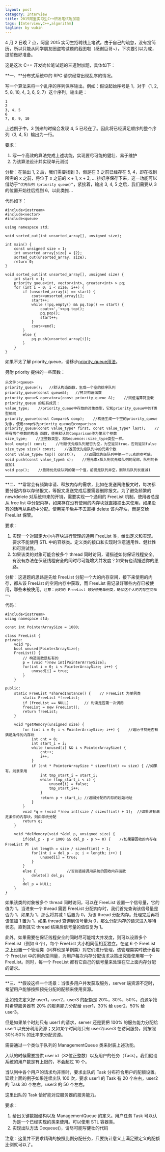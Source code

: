```yaml
---
layout: post
category: Interview
title: 2015阿里实习生C++研发笔试附加题
tags: [Interview,C++,algorithm]
tagline: by wubin
---
```


4 月 2 日晚 7 点，阿里 2015 实习生招聘线上笔试。由于自己的疏忽，没有投简历，所以只能从同学朋友圈盗笔试题的截图啦（感谢巨哥~），下次要引以为戒，提前做好准备。

这是这次 C++ 开发岗位笔试题的三道附加题，具体如下：

<!--more-->

**一、**分布式系统中的 RPC 请求经常出现乱序的情况。

写一个算法来将一个乱序的序列保序输出。例如：假设起始序号是 1，对于（1, 2, 5, 8, 10, 4, 3, 6, 9, 7）这个序列，输出是：

    1
    2
    3, 4, 5
    6
    7, 8, 9, 10

上述例子中，3 到来的时候会发现 4, 5 已经在了。因此将已经满足顺序的整个序列（3, 4, 5）输出为一行。

要求：

1. 写一个高效的算法完成上述功能，实现要尽可能的健壮、易于维护
2. 为该算法设计并实现单元测试

分析：在输出 1, 2 后，我们需要找到 3，但是在 3 之前已经存在 5, 4，即在找到所需的 x 之前，将位于 x 之前的 x + 1, x + 2, ... 排好序保存下来，这一功能可以借助于`“优先队列（priority queue）”`，紧接着，输出 3, 4, 5 之后，我们需要从 3 的位置开始往后找到 6，以此类推...

代码如下：

    #include<iostream>
    #include<vector>
    #include<queue>

    using namespace std;

    void sorted_out(int unsorted_array[], unsigned size);

    int main() {
        const unsigned size = 1;
        int unsorted_array[size] = {2};
        sorted_out(unsorted_array, size);
        return 0;
    }

    void sorted_out(int unsorted_array[], unsigned size) {
        int start = 1;
        priority_queue<int, vector<int>, greater<int> > pq;
        for (int i = 0; i < size; i++) {
            if (unsorted_array[i] == start) {
                cout<<unsorted_array[i];
                start++;
                while (!pq.empty() && pq.top() == start) {
                    cout<<','<<pq.top();
                    pq.pop();
                    start++;
                }
                cout<<endl;
            }
            else {
                pq.push(unsorted_array[i]);
            }
        }
    }

如果不太了解 priority_queue，请移步[priority_queue用法](http://blog.chinaunix.net/uid-533684-id-2100009.html)。

另附 priority 提供的一些函数：

    头文件:<queue>
    priority_queue();   //默认构造函数，生成一个空的排序队列
    priority_queue(const queue&);   //拷贝构造函数
    priority_queue& operator=(const priority_queue &);    //赋值运算符重载
    priority_queue 的私有成员：
    value_type;    //priority_queue中存放的对象类型，它和priority_queue中的T类型相同
    priority_queue(const Compare& comp);    //构造生成一个空的priority_queue对象，使用comp作为priority_queue的comparison
    priority_queue(const value_type* first, const value_type* last);    //带有两个参数的构造 函数，使用默认的Comparison作为第三个参数
    size_type;    //正整数类型，和Sequence::size_type类型一样。
    bool empty() const;    //判断优先级队列是否为空，为空返回true，否则返回false
    size_type size() const;    //返回优先级队列中的元素个数
    const value_type& top() const();    //返回优先级队列中第一个元素的参考值。
    void push(const value_type& x);    //把元素x插入到优先级队列的尾部，队列的长度加1
    void pop();    //删除优先级队列的第一个值，前提是队列非空，删除后队列长度减1

-------------------------------

**二、**常常会有频繁申请、释放内存的需求，比如在发送网络报文时，每次都要分配内存以存储报文，等报文发送完成后要需要删除报文。为了避免频繁的 new/delete 对系统带来的开销，需要实现一个通用的 FreeList 机制。使用者总是从 free list 中分配内存，如果存在没有使用的内存块就直接摘出来使用，如果没有的话再从系统中分配。使用完毕后并不去直接 delete 该内存块，而是交给 FreeList 保管。

要求：

1. 实现一个对固定大小内存块进行管理的通用 FreeList 类，给出定义和实现。要求不能使用 STL 中的容器类。定义类的接口和实现时注意通用性、健壮性和可测试性。
2. 如果该类的对象可能会被多个 thread 同时访问，请描述如何保证线程安全。有没有办法在保证线程安全的同时尽可能增大并发度？如果有也请描述你的思路。

分析：这道题的思路是先给 FreeList 分配一个大的内存空间，接下来使用的内存，都从该 FreeList 的空闲内存中获取，而 FreeList 需记录好哪些内存已被使用，哪些未被使用。`注意：此时的 FreeList 最好使用单例类，确保这个大的内存空间唯一。`

代码：

    #include<iostream>
    using namespace std;

    const int PointerArraySize = 1000;

    class FreeList {
    private:
        void *p;
        bool unused[PointerArraySize];
        FreeList() {
            // 构造函数是私有的
            p = (void *)new int[PointerArraySize];
            for(int i = 0; i < PointerArraySize; i++) {
                unused[i] = true;
            }
        }
        
    public:
        static FreeList *sharedInstance() {    // FreeList 为单例类
            static FreeList *freeList;
            if (freeList == NULL)       // 判读是否第一次调用
            freeList = new FreeList();
            return freeList;
        }

        void *getMemory(unsigned size) {
            for (int i = 0; i < PointerArraySize; i++) {    //遍历寻找是否有满足条件的内存块
                int cnt = 0;
                int start_i = i;
                while (unused[i] && i < PointerArraySize) {
                    cnt++;
                    i++;
                }
                if (cnt * PointerArraySize * sizeof(int) >= size) { //如果有，则拿来用
                    int tmp_start_i = start_i;
                    while (tmp_start_i < i) {
                        unused[i] = false;
                        tmp_start_i++;
                    }
                    return p + start_i; //返回分配的内存的起始地址
                }
            }
            void *q = (void *)new int[size / sizeof(int) + 1];  //如果没有满足条件的内存块，则由系统分配
            return q;
        }

        void *delMemory(void *&del_p, unsigned size) {
            if(del_p - p < 1000 && del_p - p >= 0) {    //如果要回收的内存在 FreeList 内
                int length = size / sizeof(int) + 1;
                for(int i = del_p - p; i < length; i++) {
                    unused[i] = true;
                }
            }
            else {              //否则直接调用系统的回收内存函数
                delete[] del_p;
            }
            del_p = NULL;
        }
    }

如果该类的对象被多个 thread 同时访问，可以在 FreeList 设置一个信号量，它的值为 1。当进来一个 thread 需要 FreeList 分配内存时，我们首先查询该信号量是否为 1，如果为 1，那么将其减 1 后置为 0，为该 thread 分配内存。处理完后再将该值加 1 置为 1。如果 thread 查询到信号量为 0，那么分配内存的请求进入等待状态，直到其它 thread 结束后信号量的值恢复为 1。

此外，如果需要在保证线程安全的同时尽可能增大并发度，则可以设置多个 FreeList（例如 6 个），每个 FreeList 大小相同但相互独立。在这 6 个 FreeList 之上设置一个管理类（同样也是单例类）对它们进行管理，该管理类实时统计着每个 FreeList 中的剩余空间量，为用户每次内存分配请求决策出究竟使用哪一个 FreeList。同时，每一个 FreeList 都有它自己的信号量来处理在它上面内存分配的请求。

-------------------------------

**三、**假设这样一个场景：当很多用户并发获取服务，server 端资源不足时，希望用户能够按照预先分配的配额来使用资源。

比如预先定义好 user1，user2，user3 的配额是 20%，30%，50%，资源争抢时希望服务器有 20% 的服务能力分配给 user1，30% 给 user2，50% 给 user3。

但是如果某个时刻只有 user1 的请求，server 还是要把 100% 的服务能力分配给 user1 以充分利用资源；又如某个时间段只有 user2/user3 在访问服务，则按照 30%:50% 的比率来分配资源。

需要通过一个类似于队列的 ManagementQueue 类来封装上述功能。

入队的时候需要提供 user id（32位正整数）以及用户的任务（Task）。我们假设系统的用户数是有上限的，不会超过 10 个。

当队列中各个用户的请求均非空时，要求出队的 Task 分布符合用户的配额设置。延续上面的例子如果连续出队 100 次，要求 user1 的 Task 有 20 个左右，user2 的 Task 30 个左右，user3 的 50 个左右。

这里出队的 Task 恰好能对应服务器的服务能力。

要求：

1. 给出关键数据结构以及 ManagementQueue 的定义。用户任务 Task 可以认为是一个已经实现的类来使用。可以使用 STL 容器类。
2. 实现出队方法 Dequeue()，请尽可能写健壮的代码

注意：这里并不要求精确的按照比例分配任务，只要统计意义上满足预定义的配额比例就可以了。

